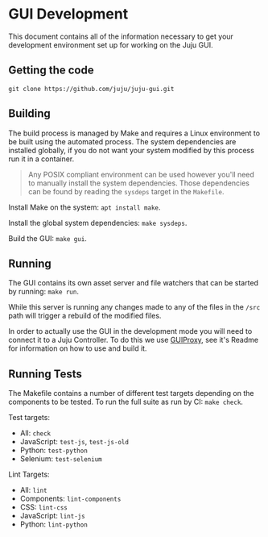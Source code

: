 # GUI Development

This document contains all of the information necessary to get your development
environment set up for working on the Juju GUI.

## Getting the code

`git clone https://github.com/juju/juju-gui.git`

## Building

The build process is managed by Make and requires a Linux environment to be built
using the automated process. The system dependencies are installed globally, if
you do not want your system modified by this process run it in a container.

> Any POSIX compliant environment can be used however you'll need to manually
install the system dependencies. Those dependencies can be found by reading the
`sysdeps` target in the `Makefile`.

Install Make on the system: `apt install make`.

Install the global system dependencies: `make sysdeps`.

Build the GUI: `make gui`.

## Running

The GUI contains its own asset server and file watchers that can be started by
running: `make run`.

While this server is running any changes made to any of the files in the `/src`
path will trigger a rebuild of the modified files.

In order to actually use the GUI in the development mode you will need to connect
it to a Juju Controller. To do this we use [GUIProxy](https://github.com/juju/guiproxy),
see it's Readme for information on how to use and build it.

## Running Tests

The Makefile contains a number of different test targets depending on the
components to be tested. To run the full suite as run by CI: `make check`.

Test targets:
- All: `check`
- JavaScript: `test-js`, `test-js-old`
- Python: `test-python`
- Selenium: `test-selenium`

Lint Targets:
- All: `lint`
- Components: `lint-components`
- CSS: `lint-css`
- JavaScript: `lint-js`
- Python: `lint-python`
